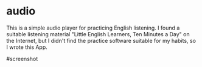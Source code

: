 # audio
This is a simple audio player for practicing English listening. I found a suitable listening material "Little English Learners, Ten Minutes a Day" on the Internet, but I didn't find the practice software suitable for my habits, so I wrote this App.

#screenshot
